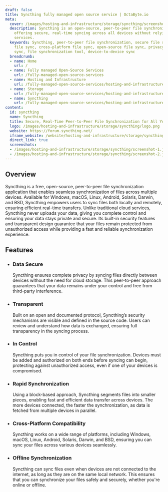 ```yaml
---
draft: false
title: Syncthing fully managed open source service | OctaByte.io
meta:
  cover: /images/hosting-and-infrastructure/storage/syncthing/screenshot-1.jpg
  description: Syncthing is an open-source, peer-to-peer file synchronization tool
    offering secure, real-time syncing across all devices without relying on cloud
    services.
  keywords: Syncthing, peer-to-peer file synchronization, secure file sync, real-time
    file sync, cross-platform file sync, open-source file sync, privacy-first file
    sync, file synchronization tool, device-to-device sync
  breadcrumb:
  - name: Home
    url: /
  - name: Fully managed Open-Source Services
    url: /fully-managed-open-source-services
  - name: Hosting and Infrastructure
    url: /fully-managed-open-source-services/hosting-and-infrastructure
  - name: Storage
    url: /fully-managed-open-source-services/hosting-and-infrastructure/storage
  - name: Syncthing
    url: /fully-managed-open-source-services/hosting-and-infrastructure/storage/syncthing
content:
  id: syncthing
  name: Syncthing
  title: Secure, Real-Time Peer-to-Peer File Synchronization for All Your Devices
  logo: /images/hosting-and-infrastructure/storage/syncthing/logo.png
  website: https://forum.syncthing.net/
  iframe_website: /website/hosting-and-infrastructure/storage/syncthing
  direct_link: true
  screenshots:
  - /images/hosting-and-infrastructure/storage/syncthing/screenshot-1.jpg
  - /images/hosting-and-infrastructure/storage/syncthing/screenshot-2.jpg
---
```


## Overview

Syncthing is a free, open-source, peer-to-peer file synchronization application that enables seamless synchronization of files across multiple devices. Available for Windows, macOS, Linux, Android, Solaris, Darwin, and BSD, Syncthing empowers users to sync files both locally and remotely, ensuring efficient real-time transfers. Unlike traditional cloud services, Syncthing never uploads your data, giving you complete control and ensuring your data stays private and secure. Its built-in security features and transparent design guarantee that your files remain protected from unauthorized access while providing a fast and reliable synchronization experience.

## Features

- ### Data Secure

  Syncthing ensures complete privacy by syncing files directly between devices without the need for cloud storage. This peer-to-peer approach guarantees that your data remains under your control and free from third-party interference.

- ### Transparent

  Built on an open and documented protocol, Syncthing’s security mechanisms are visible and defined in the source code. Users can review and understand how data is exchanged, ensuring full transparency in the syncing process.

- ### In Control

  Syncthing puts you in control of your file synchronization. Devices must be added and authorized on both ends before syncing can begin, protecting against unauthorized access, even if one of your devices is compromised.

- ### Rapid Synchronization

  Using a block-based approach, Syncthing segments files into smaller pieces, enabling fast and efficient data transfer across devices. The more devices connected, the faster the synchronization, as data is fetched from multiple devices in parallel.

- ### Cross-Platform Compatibility

  Syncthing works on a wide range of platforms, including Windows, macOS, Linux, Android, Solaris, Darwin, and BSD, ensuring you can sync your files across various devices seamlessly.

- ### Offline Synchronization

  Syncthing can sync files even when devices are not connected to the internet, as long as they are on the same local network. This ensures that you can synchronize your files safely and securely, whether you're online or offline.
